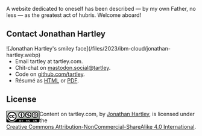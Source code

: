 <!--
.. title: Tartley is Made out of meat
.. slug: about
.. date: 2020-06-11 16:12:34 UTC-05:00
-->

A website dedicated to oneself has been described — by my own Father, no less — as the greatest act of hubris. Welcome aboard!

## Contact Jonathan Hartley

<span style="float: left; padding-right: 1em" >
![Jonathan Hartley's smiley face](/files/2023/ibm-cloud/jonathan-hartley.webp) 
</span>

* Email tartley at tartley.com.
* Chit-chat on [mastodon.social@tartley](https://mastodon.social/@tartley).
* Code on [github.com/tartley](https://github.com/tartley).
* Résumé as [HTML](/files/Jonathan-Hartley-résumé.html) or [PDF](/files/Jonathan-Hartley-résumé.pdf).

<span style="float: none"></span>

## License

<span style="float: left">
<a rel="license" href="http://creativecommons.org/licenses/by-nc-sa/4.0/"><img alt="Creative Commons License" style="border-width:0" src="/files/2020/creative-commons-by-nc-sa.png" width=88 height=31 /></a>
</span>
<span xmlns:dct="http://purl.org/dc/terms/" property="dct:title">Content on tartley.com</span>, by <a xmlns:cc="http://creativecommons.org/ns#" href="https://www.tartley.com/pages/about" property="cc:attributionName" rel="cc:attributionURL">Jonathan Hartley</a>, is licensed under the<br/><a rel="license" href="http://creativecommons.org/licenses/by-nc-sa/4.0/">Creative Commons Attribution-NonCommercial-ShareAlike 4.0 International</a>.
<span style="float: none">

